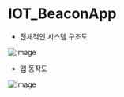 # IOT_BeaconApp
- 전체적인 시스템 구조도

![image](https://github.com/jiseungmin/IOT_BeaconAPP/assets/98318326/0f295dda-db82-419f-bce8-f620b05fd117)

- 앱 동작도

![image](https://github.com/jiseungmin/IOT_BeaconAPP/assets/98318326/41f4f133-8b8b-41ae-b465-8a0f73f25f4d)
